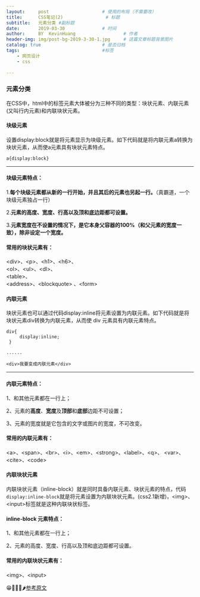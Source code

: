 ```yaml
---
layout:     post   				    # 使用的布局（不需要改）
title:      CSS笔记(2) 				# 标题 
subtitle:   元素分类 #副标题
date:       2019-03-30 				# 时间
author:     BY 	KevinHuang					# 作者
header-img: img/post-bg-2019-3-30-1.jpg 	# 这篇文章标题背景图片
catalog: true 						# 是否归档
tags:								#标签
    - 网页设计
    - css
    
---
```


### 元素分类
在CSS中，html中的标签元素大体被分为三种不同的类型：块状元素、内联元素(又叫行内元素)和内联块状元素。 



#### 块级元素
设置display:block就是将元素显示为块级元素。如下代码就是将内联元素a转换为块状元素，从而使a元素具有块状元素特点。  
```
a{display:block}
```
  
---  

#### 块级元素特点：

1.**每个块级元素都从新的一行开始，并且其后的元素也另起一行。**（真霸道，一个块级元素独占一行）

2.**元素的高度、宽度、行高以及顶和底边距都可设置。**

3.**元素宽度在不设置的情况下，是它本身父容器的100%（和父元素的宽度一致），除非设定一个宽度。**


#### 常用的块状元素有：

\<div>、\<p>、\<h1>、\<h6>、  
\<ol>、\<ul>、\<dl>、  
\<table>、  
\<address>、\<blockquote> 、\<form>



#### 内联元素
块状元素也可以通过代码display:inline将元素设置为内联元素。如下代码就是将块状元素div转换为内联元素，从而使 div 元素具有内联元素特点。  

```
div{
     display:inline;
 }

......

<div>我要变成内联元素</div>

```

---

  
#### 内联元素特点：

1、和其他元素都在一行上；

2、元素的**高度**、**宽度**及**顶部**和**底部**边距不可设置；

3、元素的宽度就是它包含的文字或图片的宽度，不可改变。


#### 常用的内联元素有：

\<a>、\<span>、\<br>、\<i>、\<em>、\<strong>、\<label>、\<q>、
\<var>、\<cite>、\<code>


#### 内联块状元素

内联块状元素（inline-block）就是同时具备内联元素、块状元素的特点，代码```display:inline-block```就是将元素设置为内联块状元素。(css2.1新增)，\<img>、\<input>标签就是这种内联块状标签。

#### inline-block 元素特点：

1、和其他元素都在一行上；

2、元素的高度、宽度、行高以及顶和底边距都可设置。


#### 常用的内联块状元素有：

\<img>、\<input>



😁🐯🦈🐝🌶[参考原文](https://www.imooc.com/code/2047)